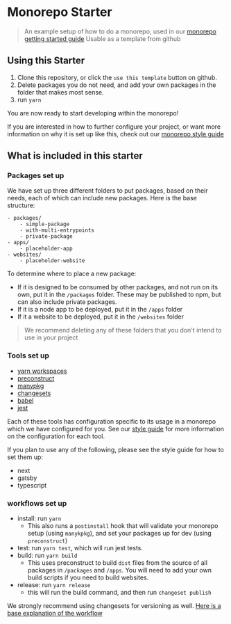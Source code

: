 # Monorepo Starter

> An example setup of how to do a monorepo, used in our [monorepo getting started guide]()
> Usable as a template from github

## Using this Starter

1. Clone this repository, or click the `use this template` button on github.
2. Delete packages you do not need, and add your own packages in the folder that makes most sense.
3. run `yarn`

You are now ready to start developing within the monorepo!

If you are interested in how to further configure your project, or want more information on why it is set up like this, check out our [monorepo style guide](https://github.com/Thinkmill/monorepo)

## What is included in this starter

### Packages set up

We have set up three different folders to put packages, based on their needs, each of which can include new packages. Here is the base structure:

```
- packages/
    - simple-package
    - with-multi-entrypoints
    - private-package
- apps/
    - placeholder-app
- websites/
    - placeholder-website
```

To determine where to place a new package:

- If it is designed to be consumed by other packages, and not run on its own, put it in the `/packages` folder. These may be published to npm, but can also include private packages.
- If it is a node app to be deployed, put it in the `/apps` folder
- If it a website to be deployed, put it in the `/websites` folder

> We recommend deleting any of these folders that you don't intend to use in your project

### Tools set up

- [yarn workspaces](https://legacy.yarnpkg.com/en/docs/workspaces/)
- [preconstruct](https://preconstruct.tools/)
- [manypkg](https://github.com/thinkmill/manypkg)
- [changesets](https://github.com/changesets/changesets)
- [babel](https://babeljs.io/)
- [jest](https://jestjs.io/)

Each of these tools has configuration specific to its usage in a monorepo which we have configured for you. See our [style guide](https://github.com/Thinkmill/monorepo) for more information on the configuration for each tool.

If you plan to use any of the following, please see the style guide for how to set them up:

- next
- gatsby
- typescript

### workflows set up

- install: run `yarn`
  - This also runs a `postinstall` hook that will validate your monorepo setup (using `manykpkg`), and set your packages up for dev (using `preconstruct`)
- test: run `yarn test`, which will run jest tests.
- build: run `yarn build`
  - This uses preconstruct to build `dist` files from the source of all packages in `/packages` and `/apps`. You will need to add your own build scripts if you need to build websites.
- release: run `yarn release`
  - this will run the build command, and then run `changeset publish`

We strongly recommend using changesets for versioning as well. [Here is a base explanation of the workflow](https://github.com/atlassian/changesets/blob/master/docs/intro-to-using-changesets.md)
